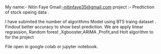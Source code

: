 
My name:- Nitin Faye 
	Gmail:-nitinfaye35@gmail.com
project :- Predtiction of stock opeing data .

I have submited the number of algorithms Model using BTS traing dataset .
Findout better accuracy to show best prediction.
We are apply linear regrassion, Random forest ,Xgbooster,ARIMA ,Profit,and Holt algorithm to for the project  

File open in google colab or jupyter notebook.